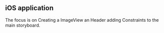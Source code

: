 ## iOS application
The focus is on Creating a ImageView an Header adding Constraints to the main storyboard. 
